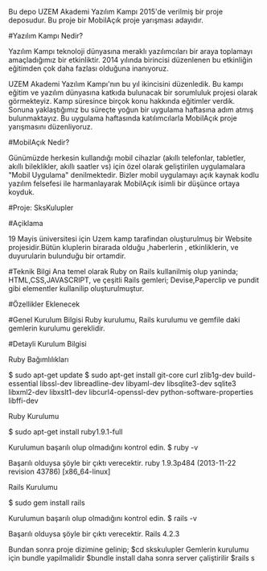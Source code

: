 Bu depo UZEM Akademi Yazılım Kampı 2015'de verilmiş bir proje deposudur. Bu proje bir MobilAçık proje yarışması adayıdır.

#Yazılım Kampı Nedir?

Yazılım Kampı teknoloji dünyasına meraklı yazılımcıları bir araya toplamayı amaçladığımız bir etkinliktir. 2014 yılında birincisi düzenlenen bu etkinliğin eğitimden çok daha fazlası olduğuna inanıyoruz.

UZEM Akademi Yazılım Kampı'nın bu yıl ikincisini düzenledik. Bu kampı eğitim ve yazılım dünyasına katkıda bulunacak bir sorumluluk projesi olarak görmekteyiz. Kamp süresince birçok konu hakkında eğitimler verdik. Sonuna yaklaştığımız bu süreçte yoğun bir uygulama haftasına adım atmış bulunmaktayız. Bu uygulama haftasında katılımcılarla MobilAçık proje yarışmasını düzenliyoruz.

#MobilAçık Nedir?

Günümüzde herkesin kullandığı mobil cihazlar (akıllı telefonlar, tabletler, akıllı bileklikler, akıllı saatler vs) için özel olarak geliştirilen uygulamalara "Mobil Uygulama" denilmektedir. Bizler mobil uygulamayı açık kaynak kodlu yazılım felsefesi ile harmanlayarak MobilAçık isimli bir düşünce ortaya koyduk.

#Proje: SksKulupler

#Açiklama

  19 Mayis üniversitesi için Uzem kamp tarafindan oluşturulmuş bir Website projesidir.Bütün kluplerin birarada olduğu ,haberlerin , etkinliklerin, ve duyurularin bulunduğu bir ortamdir.
  
#Teknik Bilgi
Ana temel olarak Ruby on Rails kullanilmiş olup yaninda;
HTML,CSS,JAVASCRIPT, ve çeşitli Rails gemleri;
Devise,Paperclip ve pundit gibi elementler kullanilip oluşturulmuştur.

#Özellikler
  Eklenecek
  
#Genel Kurulum Bilgisi
  Ruby kurulumu, Rails kurulumu ve gemfile daki gemlerin kurulumu gereklidir.

#Detayli Kurulum Bilgisi
    
  Ruby Bağımlılıkları

$ sudo apt-get update
$ sudo apt-get install git-core curl zlib1g-dev build-essential libssl-dev libreadline-dev libyaml-dev libsqlite3-dev sqlite3 libxml2-dev libxslt1-dev libcurl4-openssl-dev python-software-properties libffi-dev

Ruby Kurulumu

$ sudo apt-get install ruby1.9.1-full

Kurulumun başarılı olup olmadığını kontrol edin.
$ ruby -v

Başarılı olduysa şöyle bir çıktı verecektir.
ruby 1.9.3p484 (2013-11-22 revision 43786) [x86_64-linux]

Rails Kurulumu

$ sudo gem install rails

Kurulumun başarılı olup olmadığını kontrol edin.
$ rails -v

Başarılı olduysa şöyle bir çıktı verecektir.
Rails 4.2.3

Bundan sonra proje dizimine gelinip;
$cd skskulupler
Gemlerin kurulumu için bundle yapilmalidir
$bundle install
daha sonra server çaliştirilir
$rails s

